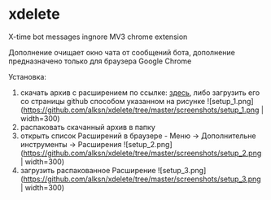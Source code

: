 # xdelete
X-time bot messages ingnore MV3 chrome extension

Дополнение очищает окно чата от сообщений бота, дополнение предназначено только для браузера Google Chrome

Установка:
1. скачать архив с расширением по ссылке: <a href="https://github.com/alksn/xdelete/archive/refs/heads/master.zip">здесь</a>, либо загрузить его со страницы github способом указанном на рисунке 
![setup_1.png](https://github.com/alksn/xdelete/tree/master/screenshots/setup_1.png | width=300)
3. распаковать скачанный архив в папку
4. открыть список Расширений в браузере - Меню -> Дополнительне инструменты -> Расширения 
![setup_2.png](https://github.com/alksn/xdelete/tree/master/screenshots/setup_2.png | width=300)
6. загрузить распакованное Расширение 
![setup_3.png](https://github.com/alksn/xdelete/tree/master/screenshots/setup_3.png | width=300)

